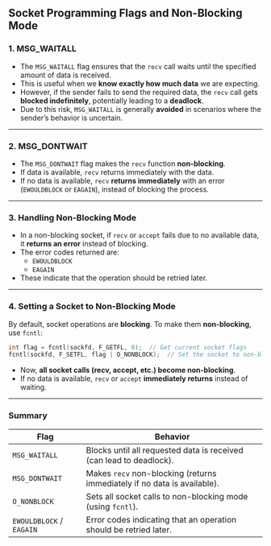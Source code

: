 

## **Socket Programming Flags and Non-Blocking Mode**

### **1. MSG_WAITALL**
- The `MSG_WAITALL` flag ensures that the `recv` call waits until the specified amount of data is received.
- This is useful when we **know exactly how much data** we are expecting.
- However, if the sender fails to send the required data, the `recv` call gets **blocked indefinitely**, potentially leading to a **deadlock**.
- Due to this risk, `MSG_WAITALL` is generally **avoided** in scenarios where the sender’s behavior is uncertain.

---

### **2. MSG_DONTWAIT**
- The `MSG_DONTWAIT` flag makes the `recv` function **non-blocking**.
- If data is available, `recv` returns immediately with the data.
- If no data is available, `recv` **returns immediately** with an error (`EWOULDBLOCK` or `EAGAIN`), instead of blocking the process.

---

### **3. Handling Non-Blocking Mode**
- In a non-blocking socket, if `recv` or `accept` fails due to no available data, it **returns an error** instead of blocking.
- The error codes returned are:
  - `EWOULDBLOCK`
  - `EAGAIN`
- These indicate that the operation should be retried later.

---

### **4. Setting a Socket to Non-Blocking Mode**
By default, socket operations are **blocking**. To make them **non-blocking**, use `fcntl`:

```c
int flag = fcntl(sockfd, F_GETFL, 0);  // Get current socket flags
fcntl(sockfd, F_SETFL, flag | O_NONBLOCK);  // Set the socket to non-blocking mode
```

- Now, **all socket calls (recv, accept, etc.) become non-blocking**.
- If no data is available, `recv` or `accept` **immediately returns** instead of waiting.

---

### **Summary**
| Flag | Behavior |
|------|----------|
| `MSG_WAITALL` | Blocks until all requested data is received (can lead to deadlock). |
| `MSG_DONTWAIT` | Makes `recv` non-blocking (returns immediately if no data is available). |
| `O_NONBLOCK` | Sets all socket calls to non-blocking mode (using `fcntl`). |
| `EWOULDBLOCK` / `EAGAIN` | Error codes indicating that an operation should be retried later. |
